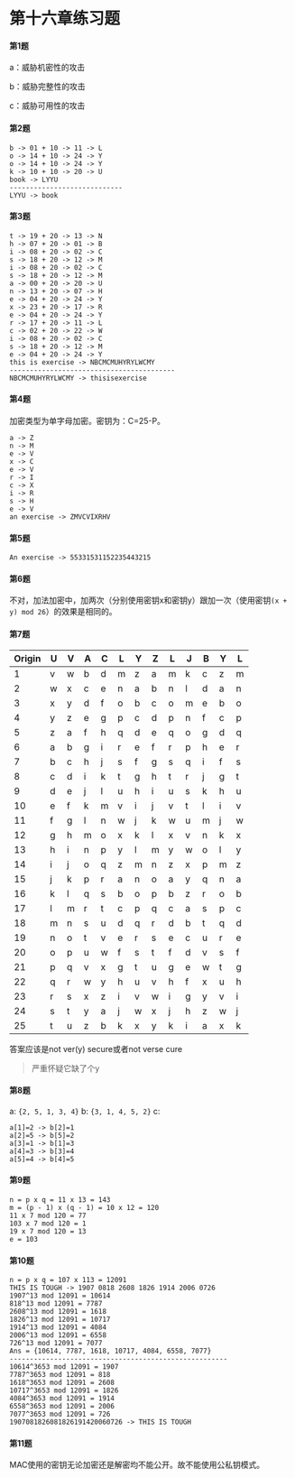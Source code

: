 # 第十六章练习题

#### 第1题

a：威胁机密性的攻击

b：威胁完整性的攻击

c：威胁可用性的攻击

#### 第2题

```
b -> 01 + 10 -> 11 -> L
o -> 14 + 10 -> 24 -> Y
o -> 14 + 10 -> 24 -> Y
k -> 10 + 10 -> 20 -> U
book -> LYYU
----------------------------
LYYU -> book
```

#### 第3题

```
t -> 19 + 20 -> 13 -> N
h -> 07 + 20 -> 01 -> B
i -> 08 + 20 -> 02 -> C
s -> 18 + 20 -> 12 -> M
i -> 08 + 20 -> 02 -> C
s -> 18 + 20 -> 12 -> M
a -> 00 + 20 -> 20 -> U
n -> 13 + 20 -> 07 -> H
e -> 04 + 20 -> 24 -> Y
x -> 23 + 20 -> 17 -> R
e -> 04 + 20 -> 24 -> Y
r -> 17 + 20 -> 11 -> L
c -> 02 + 20 -> 22 -> W
i -> 08 + 20 -> 02 -> C
s -> 18 + 20 -> 12 -> M
e -> 04 + 20 -> 24 -> Y
this is exercise -> NBCMCMUHYRYLWCMY
-----------------------------------------
NBCMCMUHYRYLWCMY -> thisisexercise
```

#### 第4题

加密类型为单字母加密。密钥为：C=25-P。

```
a -> Z
n -> M
e -> V
x -> C
e -> V
r -> I
c -> X
i -> R
s -> H
e -> V
an exercise -> ZMVCVIXRHV
```

#### 第5题

```
An exercise -> 55331531152235443215
```

#### 第6题

不对，加法加密中，加两次（分别使用密钥x和密钥y）跟加一次（使用密钥`(x + y) mod 26`）的效果是相同的。

#### 第7题

| Origin | U    | V    | A    | C    | L    | Y    | Z    | L    | J    | B    | Y    | L    |
| ------ | ---- | ---- | ---- | ---- | ---- | ---- | ---- | ---- | ---- | ---- | ---- | ---- |
| 1      | v    | w    | b    | d    | m    | z    | a    | m    | k    | c    | z    | m    |
| 2      | w    | x    | c    | e    | n    | a    | b    | n    | l    | d    | a    | n    |
| 3      | x    | y    | d    | f    | o    | b    | c    | o    | m    | e    | b    | o    |
| 4      | y    | z    | e    | g    | p    | c    | d    | p    | n    | f    | c    | p    |
| 5      | z    | a    | f    | h    | q    | d    | e    | q    | o    | g    | d    | q    |
| 6      | a    | b    | g    | i    | r    | e    | f    | r    | p    | h    | e    | r    |
| 7      | b    | c    | h    | j    | s    | f    | g    | s    | q    | i    | f    | s    |
| 8      | c    | d    | i    | k    | t    | g    | h    | t    | r    | j    | g    | t    |
| 9      | d    | e    | j    | l    | u    | h    | i    | u    | s    | k    | h    | u    |
| 10     | e    | f    | k    | m    | v    | i    | j    | v    | t    | l    | i    | v    |
| 11     | f    | g    | l    | n    | w    | j    | k    | w    | u    | m    | j    | w    |
| 12     | g    | h    | m    | o    | x    | k    | l    | x    | v    | n    | k    | x    |
| 13     | h    | i    | n    | p    | y    | l    | m    | y    | w    | o    | l    | y    |
| 14     | i    | j    | o    | q    | z    | m    | n    | z    | x    | p    | m    | z    |
| 15     | j    | k    | p    | r    | a    | n    | o    | a    | y    | q    | n    | a    |
| 16     | k    | l    | q    | s    | b    | o    | p    | b    | z    | r    | o    | b    |
| 17     | l    | m    | r    | t    | c    | p    | q    | c    | a    | s    | p    | c    |
| 18     | m    | n    | s    | u    | d    | q    | r    | d    | b    | t    | q    | d    |
| 19     | n    | o    | t    | v    | e    | r    | s    | e    | c    | u    | r    | e    |
| 20     | o    | p    | u    | w    | f    | s    | t    | f    | d    | v    | s    | f    |
| 21     | p    | q    | v    | x    | g    | t    | u    | g    | e    | w    | t    | g    |
| 22     | q    | r    | w    | y    | h    | u    | v    | h    | f    | x    | u    | h    |
| 23     | r    | s    | x    | z    | i    | v    | w    | i    | g    | y    | v    | i    |
| 24     | s    | t    | y    | a    | j    | w    | x    | j    | h    | z    | w    | j    |
| 25     | t    | u    | z    | b    | k    | x    | y    | k    | i    | a    | x    | k    |

答案应该是not ver(y) secure或者not verse cure

> 严重怀疑它缺了个y

#### 第8题

a:
`{2, 5, 1, 3, 4}`
b:
`{3, 1, 4, 5, 2}`
c:
``` 
a[1]=2 -> b[2]=1
a[2]=5 -> b[5]=2
a[3]=1 -> b[1]=3
a[4]=3 -> b[3]=4
a[5]=4 -> b[4]=5
```

#### 第9题

```
n = p x q = 11 x 13 = 143
m = (p - 1) x (q - 1) = 10 x 12 = 120
11 x 7 mod 120 = 77
103 x 7 mod 120 = 1
19 x 7 mod 120 = 13
e = 103
```

#### 第10题

```
n = p x q = 107 x 113 = 12091
THIS IS TOUGH -> 1907 0818 2608 1826 1914 2006 0726
1907^13 mod 12091 = 10614
818^13 mod 12091 = 7787
2608^13 mod 12091 = 1618
1826^13 mod 12091 = 10717
1914^13 mod 12091 = 4084
2006^13 mod 12091 = 6558
726^13 mod 12091 = 7077
Ans = {10614, 7787, 1618, 10717, 4084, 6558, 7077}
------------------------------------------------------
10614^3653 mod 12091 = 1907
7787^3653 mod 12091 = 818
1618^3653 mod 12091 = 2608
10717^3653 mod 12091 = 1826
4084^3653 mod 12091 = 1914
6558^3653 mod 12091 = 2006
7077^3653 mod 12091 = 726
1907081826081826191420060726 -> THIS IS TOUGH 
```

#### 第11题

MAC使用的密钥无论加密还是解密均不能公开。故不能使用公私钥模式。

